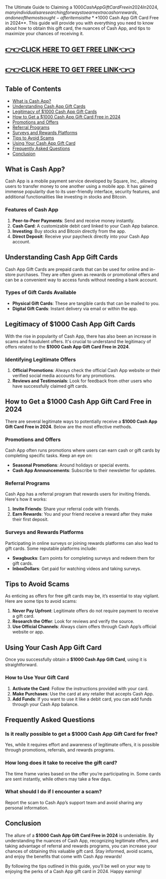 The Ultimate Guide to Claiming a $1000 Cash App Gift Card Free in 2024
In 2024, many individuals are searching for ways to earn extra cash or rewards, and one of the most sought-after items is the **$1000 Cash App Gift Card Free in 2024**. This guide will provide you with everything you need to know about how to obtain this gift card, the nuances of Cash App, and tips to maximize your chances of receiving it.

[👉👉CLICK HERE TO GET FREE LINK👈👈](https://todaylink.site/CashApp/)
--
[👉👉CLICK HERE TO GET FREE LINK👈👈](https://todaylink.site/CashApp/)
--




## Table of Contents

- [What is Cash App?](#what-is-cash-app)
- [Understanding Cash App Gift Cards](#understanding-cash-app-gift-cards)
- [Legitimacy of $1000 Cash App Gift Cards](#legitimacy-of-1000-cash-app-gift-cards)
- [How to Get a $1000 Cash App Gift Card Free in 2024](#how-to-get-a-1000-cash-app-gift-card-free-in-2024)
- [Promotions and Offers](#promotions-and-offers)
- [Referral Programs](#referral-programs)
- [Surveys and Rewards Platforms](#surveys-and-rewards-platforms)
- [Tips to Avoid Scams](#tips-to-avoid-scams)
- [Using Your Cash App Gift Card](#using-your-cash-app-gift-card)
- [Frequently Asked Questions](#frequently-asked-questions)
- [Conclusion](#conclusion)

## What is Cash App?

Cash App is a mobile payment service developed by Square, Inc., allowing users to transfer money to one another using a mobile app. It has gained immense popularity due to its user-friendly interface, security features, and additional functionalities like investing in stocks and Bitcoin.

### Features of Cash App

1. **Peer-to-Peer Payments**: Send and receive money instantly.
2. **Cash Card**: A customizable debit card linked to your Cash App balance.
3. **Investing**: Buy stocks and Bitcoin directly from the app.
4. **Direct Deposit**: Receive your paycheck directly into your Cash App account.

## Understanding Cash App Gift Cards

Cash App Gift Cards are prepaid cards that can be used for online and in-store purchases. They are often given as rewards or promotional offers and can be a convenient way to access funds without needing a bank account.

### Types of Gift Cards Available

- **Physical Gift Cards**: These are tangible cards that can be mailed to you.
- **Digital Gift Cards**: Instant delivery via email or within the app.

## Legitimacy of $1000 Cash App Gift Cards

With the rise in popularity of Cash App, there has also been an increase in scams and fraudulent offers. It's crucial to understand the legitimacy of offers related to the **$1000 Cash App Gift Card Free in 2024**.

### Identifying Legitimate Offers

1. **Official Promotions**: Always check the official Cash App website or their verified social media accounts for any promotions.
2. **Reviews and Testimonials**: Look for feedback from other users who have successfully claimed gift cards.

## How to Get a $1000 Cash App Gift Card Free in 2024

There are several legitimate ways to potentially receive a **$1000 Cash App Gift Card Free in 2024**. Below are the most effective methods.

### Promotions and Offers

Cash App often runs promotions where users can earn cash or gift cards by completing specific tasks. Keep an eye on:

- **Seasonal Promotions**: Around holidays or special events.
- **Cash App Announcements**: Subscribe to their newsletter for updates.

### Referral Programs

Cash App has a referral program that rewards users for inviting friends. Here's how it works:

1. **Invite Friends**: Share your referral code with friends.
2. **Earn Rewards**: You and your friend receive a reward after they make their first deposit.

### Surveys and Rewards Platforms

Participating in online surveys or joining rewards platforms can also lead to gift cards. Some reputable platforms include:

- **Swagbucks**: Earn points for completing surveys and redeem them for gift cards.
- **InboxDollars**: Get paid for watching videos and taking surveys.

## Tips to Avoid Scams

As enticing as offers for free gift cards may be, it’s essential to stay vigilant. Here are some tips to avoid scams:

1. **Never Pay Upfront**: Legitimate offers do not require payment to receive a gift card.
2. **Research the Offer**: Look for reviews and verify the source.
3. **Use Official Channels**: Always claim offers through Cash App’s official website or app.

## Using Your Cash App Gift Card

Once you successfully obtain a **$1000 Cash App Gift Card**, using it is straightforward.

### How to Use Your Gift Card

1. **Activate the Card**: Follow the instructions provided with your card.
2. **Make Purchases**: Use the card at any retailer that accepts Cash App.
3. **Add Funds**: If you want to use it like a debit card, you can add funds through your Cash App balance.

## Frequently Asked Questions

### Is it really possible to get a $1000 Cash App Gift Card for free?

Yes, while it requires effort and awareness of legitimate offers, it is possible through promotions, referrals, and rewards programs.

### How long does it take to receive the gift card?

The time frame varies based on the offer you’re participating in. Some cards are sent instantly, while others may take a few days.

### What should I do if I encounter a scam?

Report the scam to Cash App’s support team and avoid sharing any personal information.

## Conclusion

The allure of a **$1000 Cash App Gift Card Free in 2024** is undeniable. By understanding the nuances of Cash App, recognizing legitimate offers, and taking advantage of referral and rewards programs, you can increase your chances of obtaining this valuable gift card. Stay informed, avoid scams, and enjoy the benefits that come with Cash App rewards!

By following the tips outlined in this guide, you’ll be well on your way to enjoying the perks of a Cash App gift card in 2024. Happy earning!
